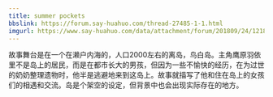 ```yaml
---
title: summer pockets
bbslink: https://forum.say-huahuo.com/thread-27485-1-1.html
imgurl: https://www.say-huahuo.com/data/attachment/forum/201809/24/121809r4dz69pnblopxdon.jpg
---
```


故事舞台是在一个在濑户内海的，人口2000左右的离岛，鸟白岛。主角鹰原羽依里不是岛上的居民，而是在都市长大的男孩，但因为一些不愉快的经历，在为过世的奶奶整理遗物时，他半是逃避地来到这岛上。故事就描写了他和住在岛上的女孩们的相遇和交流。岛是个架空的设定，但背景中也会出现实际存在的地方。<!--more-->
